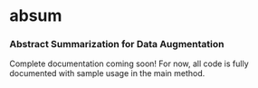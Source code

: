 # absum

### Abstract Summarization for Data Augmentation
Complete documentation coming soon! For now, all code is fully documented with sample usage in the main method.
